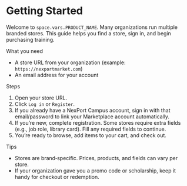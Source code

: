 # Getting Started

Welcome to <code class="expression">space.vars.PRODUCT_NAME</code>. Many organizations run multiple branded stores. This guide helps you find a store, sign in, and begin purchasing training.

What you need
- A store URL from your organization (example: `https://nexportmarket.com`)
- An email address for your account

Steps
1) Open your store URL.
2) Click `Log in` or `Register`.
3) If you already have a NexPort Campus account, sign in with that email/password to link your Marketplace account automatically.
4) If you’re new, complete registration. Some stores require extra fields (e.g., job role, library card). Fill any required fields to continue.
5) You’re ready to browse, add items to your cart, and check out.

Tips
- Stores are brand‑specific. Prices, products, and fields can vary per store.
- If your organization gave you a promo code or scholarship, keep it handy for checkout or redemption.
